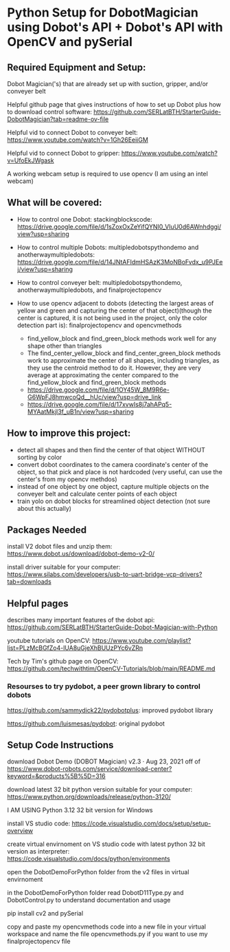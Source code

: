 # Python Setup for DobotMagician using Dobot's API + Dobot's API with OpenCV and pySerial
## Required Equipment and Setup:
Dobot Magician('s) that are already set up with suction, gripper, and/or conveyer belt

Helpful github page that gives instructions of how to set up Dobot plus how to download control software: https://github.com/SERLatBTH/StarterGuide-DobotMagician?tab=readme-ov-file

Helpful vid to connect Dobot to conveyer belt: https://www.youtube.com/watch?v=1Gh26EeiiGM

Helpful vid to connect Dobot to gripper: https://www.youtube.com/watch?v=UfoEkJWgask

A working webcam setup is required to use opencv (I am using an intel webcam)

## What will be covered:
- How to control one Dobot: stackingblockscode: https://drive.google.com/file/d/1sZoxOxZeYifQYNI0_VIuU0d6AWnhdggi/view?usp=sharing
  
- How to control multiple Dobots: multipledobotspythondemo and anotherwaymultipledobots:
  https://drive.google.com/file/d/14JNtAFIdmHSAzK3MoNBoFvdx_u9PJEej/view?usp=sharing
  
- How to control conveyer belt: multipledobotspythondemo, anotherwaymultipledobots, and finalprojectopencv
  
- How to use opencv adjacent to dobots (detecting the largest areas of yellow and green and capturing the center of that object)(though the center is captured, it is not being used in the project, only the color detection part is): finalprojectopencv and opencvmethods
    - find_yellow_block and find_green_block methods work well for any shape other than triangles
    - The find_center_yellow_block and find_center_green_block methods work to approximate the center of all shapes, including triangles, as they use the centroid method to do it. However, they are very average at approximating the center compared to the find_yellow_block and find_green_block methods
    - https://drive.google.com/file/d/1OY45W_8M9R6e-G6WpFJ8hmwcoQd__hUc/view?usp=drive_link
    - https://drive.google.com/file/d/17xvwIs8j7ahAPq5-MYAatMkjl3f_uB1n/view?usp=sharing

## How to improve this project:
 - detect all shapes and then find the center of that object WITHOUT sorting by color
 - convert dobot coordinates to the camera coordinate's center of the object, so that pick and place is not hardcoded (very useful, can use the center's from my opencv methdos)
 - instead of one object by one object, capture multiple objects on the conveyer belt and calculate center points of each object
 - train yolo on dobot blocks for streamlined object detection (not sure about this actually)

## Packages Needed
install V2 dobot files and unzip them: https://www.dobot.us/download/dobot-demo-v2-0/ 

install driver suitable for your computer: https://www.silabs.com/developers/usb-to-uart-bridge-vcp-drivers?tab=downloads
## Helpful pages
describes many important features of the dobot api: https://github.com/SERLatBTH/StarterGuide-Dobot-Magician-with-Python

youtube tutorials on OpenCV: https://www.youtube.com/playlist?list=PLzMcBGfZo4-lUA8uGjeXhBUUzPYc6vZRn

Tech by Tim's github page on OpenCV: https://github.com/techwithtim/OpenCV-Tutorials/blob/main/README.md
### Resourses to try pydobot, a peer grown library to control dobots
https://github.com/sammydick22/pydobotplus: improved pydobot library

https://github.com/luismesas/pydobot: original pydobot

## Setup Code Instructions

download Dobot Demo (DOBOT Magician) v2.3 · Aug 23, 2021 off of https://www.dobot-robots.com/service/download-center?keyword=&products%5B%5D=316

download latest 32 bit python version suitable for your computer: https://www.python.org/downloads/release/python-3120/

I AM USING Python 3.12 32 bit version for Windows

install VS studio code: https://code.visualstudio.com/docs/setup/setup-overview

create virtual envirnoment on VS studio code with latest python 32 bit version as interpreter: https://code.visualstudio.com/docs/python/environments

open the DobotDemoForPython folder from the v2 files in virtual envirnoment

in the DobotDemoForPython folder read DobotD11Type.py and DobotControl.py to understand documentation and usage 

pip install cv2 and pySerial

copy and paste my opencvmethods code into a new file in your virtual workspace and name the file opencvmethods.py if you want to use my finalprojectopencv file


